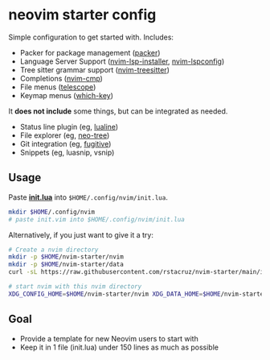# neovim starter config

Simple configuration to get started with. Includes:

- Packer for package management ([packer](https://github.com/wbthomason/packer.nvim))
- Language Server Support ([nvim-lsp-installer](https://github.com/williamboman/nvim-lsp-installer), [nvim-lspconfig](https://github.com/neovim/nvim-lspconfig))
- Tree sitter grammar support ([nvim-treesitter](https://github.com/nvim-treesitter/nvim-treesitter))
- Completions ([nvim-cmp](https://github.com/hrsh7th/nvim-cmp))
- File menus ([telescope](https://github.com/nvim-telescope/telescope.nvim))
- Keymap menus ([which-key](https://github.com/folke/which-key.nvim))

It **does not include** some things, but can be integrated as needed.

- Status line plugin (eg, [lualine](https://github.com/nvim-lualine/lualine.nvim))
- File explorer (eg, [neo-tree](https://github.com/nvim-neo-tree/neo-tree.nvim))
- Git integration (eg, [fugitive](https://github.com/TimUntersberger/neogit))
- Snippets (eg, luasnip, vsnip)

## Usage

Paste [**init.lua**](https://github.com/rstacruz/nvim-starter/blob/main/init.lua) into `$HOME/.config/nvim/init.lua`.

```sh
mkdir $HOME/.config/nvim
# paste init.vim into $HOME/.config/nvim/init.lua
```

Alternatively, if you just want to give it a try:

```sh
# Create a nvim directory
mkdir -p $HOME/nvim-starter/nvim
mkdir -p $HOME/nvim-starter/data
curl -sL https://raw.githubusercontent.com/rstacruz/nvim-starter/main/init.lua -o $HOME/nvim-starter/nvim/init.lua

# start nvim with this nvim directory
XDG_CONFIG_HOME=$HOME/nvim-starter/nvim XDG_DATA_HOME=$HOME/nvim-starter/data nvim
```

## Goal

- Provide a template for new Neovim users to start with
- Keep it in 1 file (init.lua) under 150 lines as much as possible
